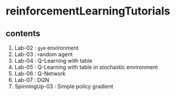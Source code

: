 # reinforcementLearningTutorials

## contents
1. Lab-02 : ```gym``` environment
1. Lab-03 : random agent
1. Lab-04 : Q-Learning with table
1. Lab-05 : Q-Learning with table in stochastic environment
1. Lab-06 : Q-Network
1. Lab-07 : DQN
1. SpinningUp-03 : Simple policy gradient